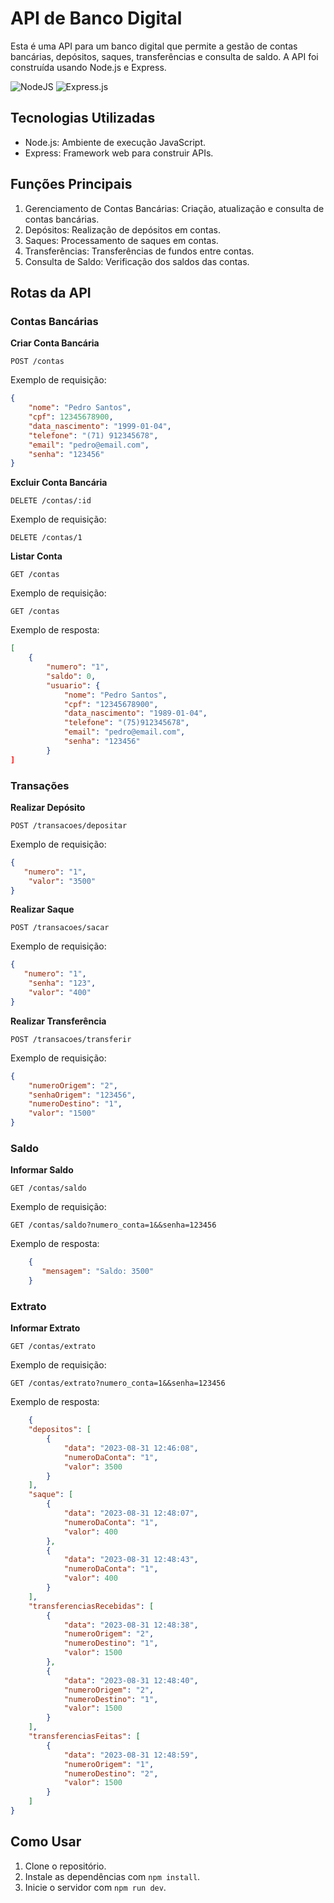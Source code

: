 # API de Banco Digital

Esta é uma API para um banco digital que permite a gestão de contas bancárias, depósitos, saques, transferências e consulta de saldo. A API foi construída usando Node.js e Express.

![NodeJS](https://img.shields.io/badge/node.js-6DA55F?style=for-the-badge&logo=node.js&logoColor=white)
![Express.js](https://img.shields.io/badge/express.js-%23404d59.svg?style=for-the-badge&logo=express&logoColor=%2361DAFB)

## Tecnologias Utilizadas

- Node.js: Ambiente de execução JavaScript.
- Express: Framework web para construir APIs.

## Funções Principais

1. Gerenciamento de Contas Bancárias: Criação, atualização e consulta de contas bancárias.
2. Depósitos: Realização de depósitos em contas.
3. Saques: Processamento de saques em contas.
4. Transferências: Transferências de fundos entre contas.
5. Consulta de Saldo: Verificação dos saldos das contas.

## Rotas da API

### Contas Bancárias

**Criar Conta Bancária**
```http
POST /contas
```
Exemplo de requisição:
```json
{
    "nome": "Pedro Santos",
    "cpf": 12345678900,
    "data_nascimento": "1999-01-04",
    "telefone": "(71) 912345678",
    "email": "pedro@email.com",
    "senha": "123456"
}
```

**Excluir Conta Bancária**
```http
DELETE /contas/:id
```
Exemplo de requisição:
```http
DELETE /contas/1
```

**Listar Conta**
```http
GET /contas
```
Exemplo de requisição:
```http
GET /contas
```
Exemplo de resposta:
```json
[
    {
		"numero": "1",
		"saldo": 0,
		"usuario": {
			"nome": "Pedro Santos",
			"cpf": "12345678900",
			"data_nascimento": "1989-01-04",
			"telefone": "(75)912345678",
			"email": "pedro@email.com",
			"senha": "123456"
		}
]
```

### Transações

**Realizar Depósito**
```http
POST /transacoes/depositar
```
Exemplo de requisição:
```json
{
   "numero": "1",
	"valor": "3500"
}
```

**Realizar Saque**
```http
POST /transacoes/sacar
```
Exemplo de requisição:
```json
{
   "numero": "1",
	"senha": "123",
	"valor": "400"
}
```

**Realizar Transferência**
```http
POST /transacoes/transferir
```
Exemplo de requisição:
```json
{
    "numeroOrigem": "2",
	"senhaOrigem": "123456",
	"numeroDestino": "1",
	"valor": "1500"
}
```

### Saldo

**Informar Saldo**
```http
GET /contas/saldo
```
Exemplo de requisição:
```http
GET /contas/saldo?numero_conta=1&&senha=123456
```
Exemplo de resposta:
```json
    {
       "mensagem": "Saldo: 3500"
    }
```

### Extrato

**Informar Extrato**
```http
GET /contas/extrato
```
Exemplo de requisição:
```http
GET /contas/extrato?numero_conta=1&&senha=123456
```
Exemplo de resposta:
```json
    {
	"depositos": [
		{
			"data": "2023-08-31 12:46:08",
			"numeroDaConta": "1",
			"valor": 3500
		}
	],
	"saque": [
		{
			"data": "2023-08-31 12:48:07",
			"numeroDaConta": "1",
			"valor": 400
		},
		{
			"data": "2023-08-31 12:48:43",
			"numeroDaConta": "1",
			"valor": 400
		}
	],
	"transferenciasRecebidas": [
		{
			"data": "2023-08-31 12:48:38",
			"numeroOrigem": "2",
			"numeroDestino": "1",
			"valor": 1500
		},
		{
			"data": "2023-08-31 12:48:40",
			"numeroOrigem": "2",
			"numeroDestino": "1",
			"valor": 1500
		}
	],
	"transferenciasFeitas": [
		{
			"data": "2023-08-31 12:48:59",
			"numeroOrigem": "1",
			"numeroDestino": "2",
			"valor": 1500
		}
	]
}
```

## Como Usar

1. Clone o repositório.
2. Instale as dependências com `npm install`.
3. Inicie o servidor com `npm run dev`.
